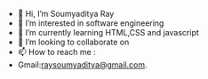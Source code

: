 - 👋 Hi, I’m Soumyaditya Ray
- 👀 I’m interested in software engineering
- 🌱 I’m currently learning HTML,CSS and javascript
- 💞️ I’m looking to collaborate on 
- 📫 How to reach me :
- Gmail:raysoumyaditya@gmail.com.

<!---
Soumyadityaray/Soumyadityaray is a ✨ special ✨ repository because its `README.md` (this file) appears on your GitHub profile.
You can click the Preview link to take a look at your changes.
--->
